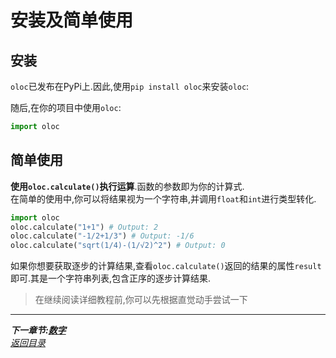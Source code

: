 # 安装及简单使用  

## 安装  

`oloc`已发布在PyPi上.因此,使用`pip install oloc`来安装`oloc`:  

随后,在你的项目中使用`oloc`:  
```python
import oloc
```

## 简单使用  

**使用`oloc.calculate()`执行运算**.函数的参数即为你的计算式.  
在简单的使用中,你可以将结果视为一个字符串,并调用`float`和`int`进行类型转化.  

```python
import oloc
oloc.calculate("1+1") # Output: 2
oloc.calculate("-1/2+1/3") # Output: -1/6
oloc.calculate("sqrt(1/4)-(1/√2)^2") # Output: 0
```

如果你想要获取逐步的计算结果,查看`oloc.calculate()`返回的结果的属性`result`即可.其是一个字符串列表,包含正序的逐步计算结果.  

> 在继续阅读详细教程前,你可以先根据直觉动手尝试一下  

---  
***下一章节:[数字](数字.md)***  
*[返回目录](使用教程目录.md)*  
